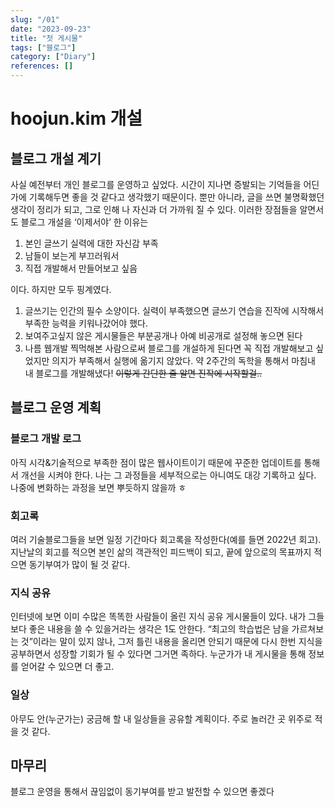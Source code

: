 ```yaml
---
slug: "/01"
date: "2023-09-23"
title: "첫 게시물"
tags: ["블로그"]
category: ["Diary"]
references: []
---
```


# hoojun.kim 개설
## 블로그 개설 계기
사실 예전부터 개인 블로그를 운영하고 싶었다. 시간이 지나면 증발되는 기억들을
어딘가에 기록해두면 좋을 것 같다고 생각했기 때문이다. 뿐만 아니라, 글을 쓰면
불명확했던 생각이 정리가 되고, 그로 인해 나 자신과 더 가까워 질 수 있다. 이러한
장점들을 알면서도 블로그 개설을 ‘이제서야’ 한 이유는
1. 본인 글쓰기 실력에 대한 자신감 부족
2. 남들이 보는게 부끄러워서
3. 직접 개발해서 만들어보고 싶음

이다.
하지만 모두 핑계였다.
1. 글쓰기는 인간의 필수 소양이다. 실력이 부족했으면 글쓰기 연습을 진작에 시작해서 부족한 능력을 키워나갔어야 했다.
2. 보여주고싶지 않은 게시물들은 부분공개나 아예 비공개로 설정해 놓으면 된다
3. 나름 웹개발 찍먹해본 사람으로써 블로그를 개설하게 된다면 꼭 직접 개발해보고 싶었지만 의지가 부족해서 실행에 옮기지 않았다. 약 2주간의 독학을 통해서 마침내 내 블로그를 개발해냈다! ~~이렇게 간단한 줄 알면 진작에 시작할걸..~~

## 블로그 운영 계획
### 블로그 개발 로그
아직 시각&기술적으로 부족한 점이 많은 웹사이트이기 때문에 꾸준한 업데이트를 통해서
개선을 시켜야 한다. 나는 그 과정들을 세부적으로는 아니여도 대강 기록하고 싶다. 나중에
변화하는 과정을 보면 뿌듯하지 않을까 ㅎ
### 회고록
여러 기술블로그들을 보면 일정 기간마다 회고록을 작성한다(예를 들면 2022년 회고).
지난날의 회고를 적으면 본인 삶의 객관적인 피드백이 되고, 끝에 앞으로의 목표까지
적으면 동기부여가 많이 될 것 같다.
### 지식 공유
인터넷에 보면 이미 수많은 똑똑한 사람들이 올린 지식 공유 게시물들이 있다. 내가 그들보다
좋은 내용을 쓸 수 있을거라는 생각은 1도 안한다. “최고의 학습법은 남을 가르쳐보는 것”이라는
말이 있지 않나, 그저 틀린 내용을 올리면 안되기 때문에 다시 한번 지식을 공부하면서 성장할
기회가 될 수 있다면 그거면 족하다. 누군가가 내 게시물을 통해 정보를 얻어갈 수 있으면 더
좋고.
### 일상
아무도 안(누군가는) 궁금해 할 내 일상들을 공유할 계획이다. 주로 놀러간 곳 위주로 적을 것
같다.
## 마무리
블로그 운영을 통해서 끊임없이 동기부여를 받고 발전할 수 있으면 좋겠다